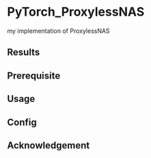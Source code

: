 # PyTorch_ProxylessNAS
my implementation of ProxylessNAS

## Results

## Prerequisite

## Usage

## Config

## Acknowledgement